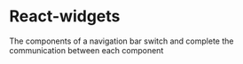 # React-widgets
The components of a navigation bar switch and complete the communication between each component
